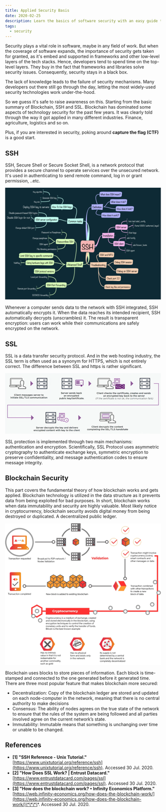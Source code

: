 ```yaml
---
title: Applied Security Basis
date: 2020-02-25
description: Learn the basics of software security with an easy guide to Blockchain, SSH, and SSL protocols, explaining how they protect data through encryption, authentication, and decentralization.
tags:
  - security
---
```


Security plays a vital role in software, maybe in any field of work. But when the coverage of software expands, the importance of security gets taken for granted, as it's embed and supported in frameworks and other low-level layers of the tech stacks. Hence, developers tend to spend time on the top-level layers. They buy in the fact that frameworks and libraries solve security issues. Consequently, security stays in a black box.

The lack of knowledge leads to the failure of security mechanisms. Many developers out there still go through the day, letting the most widely-used security technologies work under-the-hood.

So we guess it's safe to raise awareness on this. Starting from the basic summary of Blockchain, SSH and SSL. Blockchain has dominated some aspects of technology security for the past few years. It was clearly told through the way it got applied in many different industries. Finance, agriculture, logistics and so on.

Plus, if you are interested in security, poking around **capture the flag (CTF)** is a good start.

## SSH

SSH, Secure Shell or Secure Socket Shell, is a network protocol that provides a secure channel to operate services over the unsecured network. It's used in authenticating to send remote command, log in or grant permission, ..etc.

![](assets/applied-security-basis_13c107925c2a38cd5786d6ae6022e104_md5.webp)

Whenever a computer sends data to the network with SSH integrated, SSH automatically encrypts it. When the data reaches its intended recipient, SSH automatically decrypts (unscrambles) it. The result is transparent encryption: users can work while their communications are safely encrypted on the network.

## SSL

SSL is a data transfer security protocol. And in the web hosting industry, the SSL term is often used as a synonym for HTTPS, which is not entirely correct. The difference between SSL and https is rather significant.

![](assets/applied-security-basis_3926657b13ba9a1d1738b03f91e4c134_md5.webp)

SSL protection is implemented through two main mechanisms: authentication and encryption. Scientifically, SSL Protocol uses asymmetric cryptography to authenticate exchange keys, symmetric encryption to preserve confidentiality, and message authentication codes to ensure message integrity.

## Blockchain Security

This part covers the fundamental theory of how blockchain works and gets applied. Blockchain technology is utilized in the data structure as it prevents data from being exploited for bad purposes. In short, blockchain works when data immutability and security are highly valuable. Most likely notice in cryptocurrency, blockchain security avoids digital money from being destroyed or duplicated. A decentralized public ledger.

![](assets/applied-security-basis_7c1a02851e9358ad98e5876efefb7970_md5.webp)

Blockchain uses blocks to store pieces of information. Each block is time-stamped and connected to the one generated before it generated time. There are three most popular feature that makes blockchain more secured:

- Decentralization: Copy of the blockchain ledger are stored and updated on each node-computer in the network, meaning that there is no central authority to make decisions
- Consensus: The ability of nodes agrees on the true state of the network to ensure that the rules of the system are being followed and all parties involved agree on the current network’s state.
- Immutability: Immutable means that something is unchanging over time or unable to be changed.

## References

- **[1] "SSH Reference - Unix Tutorial."** [https://www.unixtutorial.org/reference/ssh](https://www.unixtutorial.org/reference/ssh). Accessed 30 Jul. 2020.
- **[2] "How Does SSL Work? | Entrust Datacard."** [https://www.entrustdatacard.com/pages/ssl](https://www.entrustdatacard.com/pages/ssl). Accessed 30 Jul. 2020.
- **[3] "How does the blockchain work? • Infinity Economics Platform."** [https://web.infinity-economics.org/how-does-the-blockchain-work/](https://web.infinity-economics.org/how-does-the-blockchain-work/)\*\*\*\*. Accessed 30 Jul. 2020.

